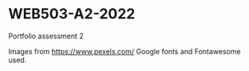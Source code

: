 # WEB503-A2-2022
Portfolio assessment 2

Images from https://www.pexels.com/
Google fonts and Fontawesome used.
